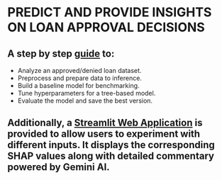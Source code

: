 #  PREDICT AND PROVIDE INSIGHTS ON LOAN APPROVAL DECISIONS

## A step by step [guide](https://github.com/mzaoualim/UpWork_Proposals/blob/main/Machine_learning/loan_approval/notebook.ipynb) to:
* Analyze an approved/denied loan dataset.
* Preprocess and prepare data to inference.
* Build a baseline model for benchmarking.
* Tune hyperparameters for a tree-based model.
* Evaluate the model and save the best version.

## Additionally, a [Streamlit Web Application](https://loans-approval.streamlit.app/) is provided to allow users to experiment with different inputs. It displays the corresponding SHAP values along with detailed commentary powered by Gemini AI.
